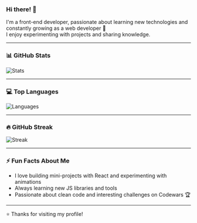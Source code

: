 ### Hi there! 👋
I'm a front-end developer, passionate about learning new technologies and constantly growing as a web developer 🚀  
I enjoy experimenting with projects and sharing knowledge.

---

### 📊 GitHub Stats

![Stats](https://github-readme-stats.vercel.app/api?username=shunichkaa&show_icons=true&theme=radical&hide_border=true&include_all_commits=true)

---

### 💻 Top Languages

![Languages](https://github-readme-stats.vercel.app/api/top-langs/?username=shunichkaa&layout=compact&theme=radical&hide_border=true&hide=c%2B%2B&langs_count=8)

---

### 🔥 GitHub Streak

![Streak](https://github-readme-streak-stats.herokuapp.com/?user=shunichkaa&theme=radical&hide_border=true)

---

### ⚡ Fun Facts About Me

- I love building mini-projects with React and experimenting with animations  
- Always learning new JS libraries and tools  
- Passionate about clean code and interesting challenges on Codewars 🏆  

---

⭐ Thanks for visiting my profile!
